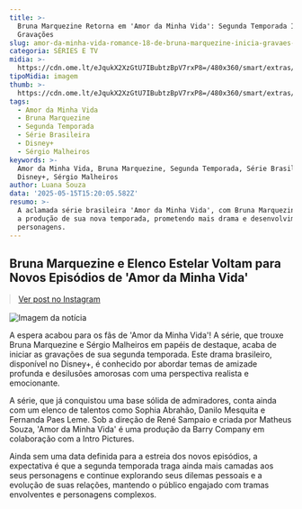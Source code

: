 ```yaml
---
title: >-
  Bruna Marquezine Retorna em 'Amor da Minha Vida': Segunda Temporada Inicia
  Gravações
slug: amor-da-minha-vida-romance-18-de-bruna-marquezine-inicia-gravaes-do-2-ano
categoria: SÉRIES E TV
midia: >-
  https://cdn.ome.lt/eJqukX2XzGtU7IBubtzBpV7rxP8=/480x360/smart/extras/conteudos/omelete_THUMB_-_2025-05-15T114104.703.png
tipoMidia: imagem
thumb: >-
  https://cdn.ome.lt/eJqukX2XzGtU7IBubtzBpV7rxP8=/480x360/smart/extras/conteudos/omelete_THUMB_-_2025-05-15T114104.703.png
tags:
  - Amor da Minha Vida
  - Bruna Marquezine
  - Segunda Temporada
  - Série Brasileira
  - Disney+
  - Sérgio Malheiros
keywords: >-
  Amor da Minha Vida, Bruna Marquezine, Segunda Temporada, Série Brasileira,
  Disney+, Sérgio Malheiros
author: Luana Souza
data: '2025-05-15T15:20:05.582Z'
resumo: >-
  A aclamada série brasileira 'Amor da Minha Vida', com Bruna Marquezine, começa
  a produção de sua nova temporada, prometendo mais drama e desenvolvimento de
  personagens.
---
```


## Bruna Marquezine e Elenco Estelar Voltam para Novos Episódios de 'Amor da Minha Vida'

<blockquote class="instagram-media" data-instgrm-permalink="https://www.instagram.com/reel/DJrUJ_1uuHw/" data-instgrm-version="14" style="width:100%; max-width:540px; margin:1rem auto;"><a href="https://www.instagram.com/reel/DJrUJ_1uuHw/">Ver post no Instagram</a></blockquote>

![Imagem da notícia](https://cdn.ome.lt/tgz0OyK7lpxXywPiY-3H1nJx44E=/fit-in/837x500/smart/uploads/conteudo/fotos/OMELETE_CAPA_-_2025-05-15T113706.399.png)

A espera acabou para os fãs de 'Amor da Minha Vida'! A série, que trouxe Bruna Marquezine e Sérgio Malheiros em papéis de destaque, acaba de iniciar as gravações de sua segunda temporada. Este drama brasileiro, disponível no Disney+, é conhecido por abordar temas de amizade profunda e desilusões amorosas com uma perspectiva realista e emocionante.

A série, que já conquistou uma base sólida de admiradores, conta ainda com um elenco de talentos como Sophia Abrahão, Danilo Mesquita e Fernanda Paes Leme. Sob a direção de René Sampaio e criada por Matheus Souza, 'Amor da Minha Vida' é uma produção da Barry Company em colaboração com a Intro Pictures.

Ainda sem uma data definida para a estreia dos novos episódios, a expectativa é que a segunda temporada traga ainda mais camadas aos seus personagens e continue explorando seus dilemas pessoais e a evolução de suas relações, mantendo o público engajado com tramas envolventes e personagens complexos.
